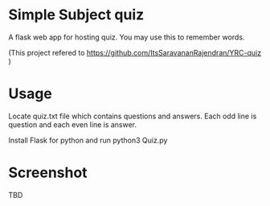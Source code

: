 # Simple Subject quiz
A flask web app for hosting quiz. 
You may use this to remember words.

(This project refered to https://github.com/ItsSaravananRajendran/YRC-quiz )

# Usage
Locate quiz.txt file which contains questions and answers. Each odd line is question and each even line is answer.

Install Flask for python and run python3 Quiz.py

# Screenshot
TBD

